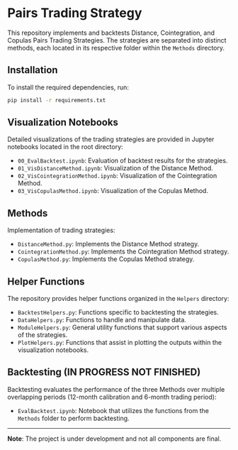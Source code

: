 
# Pairs Trading Strategy

This repository implements and backtests Distance, Cointegration, and Copulas Pairs Trading Strategies. The strategies are separated into distinct methods, each located in its respective folder within the `Methods` directory.

## Installation

To install the required dependencies, run:

```bash
pip install -r requirements.txt
```

## Visualization Notebooks

Detailed visualizations of the trading strategies are provided in Jupyter notebooks located in the root directory:

- `00_EvalBacktest.ipynb`: Evaluation of backtest results for the strategies.
- `01_VisDistanceMethod.ipynb`: Visualization of the Distance Method.
- `02_VisCointegrationMethod.ipynb`: Visualization of the Cointegration Method.
- `03_VisCopulasMethod.ipynb`: Visualization of the Copulas Method.

## Methods

Implementation of trading strategies:

- `DistanceMethod.py`: Implements the Distance Method strategy.
- `CointegrationMethod.py`: Implements the Cointegration Method strategy.
- `CopulasMethod.py`: Implements the Copulas Method strategy.

## Helper Functions

The repository provides helper functions organized in the `Helpers` directory:

- `BacktestHelpers.py`: Functions specific to backtesting the strategies.
- `DataHelpers.py`: Functions to handle and manipulate data.
- `ModuleHelpers.py`: General utility functions that support various aspects of the strategies.
- `PlotHelpers.py`: Functions that assist in plotting the outputs within the visualization notebooks.

## Backtesting (IN PROGRESS NOT FINISHED)

Backtesting evaluates the performance of the three Methods over multiple overlapping periods (12-month calibration and 6-month trading period):

- `EvalBacktest.ipynb`: Notebook that utilizes the functions from the `Methods` folder to perform backtesting.

---

**Note**: The project is under development and not all components are final.
